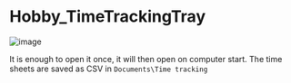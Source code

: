# Hobby_TimeTrackingTray

![image](https://github.com/Xopabyteh/Hobby_TimeTrackingTray/assets/70832276/2a3e1793-d681-4eac-859f-b14cea602302)

It is enough to open it once, it will then open on computer start. The time sheets are saved as CSV in `Documents\Time tracking`
